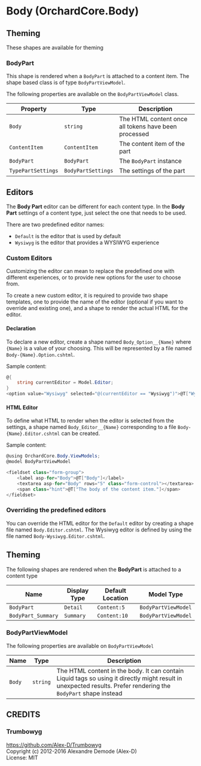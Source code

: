 # Body (OrchardCore.Body)

## Theming

These shapes are available for theming

### BodyPart

This shape is rendered when a `BodyPart` is attached to a content item.
The shape based class is of type `BodyPartViewModel`.

The following properties are available on the `BodyPartViewModel` class.

| Property | Type | Description |
| --------- | ---- |------------ |
| `Body` | `string` | The HTML content once all tokens have been processed |
| `ContentItem` | `ContentItem` | The content item of the part |
| `BodyPart` | `BodyPart` | The `BodyPart` instance|
| `TypePartSettings` | `BodyPartSettings` | The settings of the part |

## Editors

The __Body Part__ editor can be different for each content type. In the __Body Part__ settings of a 
content type, just select the one that needs to be used.

There are two predefined editor names:

- `Default` is the editor that is used by default
- `Wysiwyg` is the editor that provides a WYSIWYG experience

### Custom Editors

Customizing the editor can mean to replace the predefined one with different experiences, or to provide
new options for the user to choose from.

To create a new custom editor, it is required to provide two shape templates, one to provide
the name of the editor (optional if you want to override and existing one), and a shape to
render the actual HTML for the editor.

#### Declaration

To declare a new editor, create a shape named `Body_Option__{Name}` where `{Name}` is a value 
of your choosing. This will be represented by a file named `Body-{Name}.Option.cshtml`.

Sample content:

```csharp
@{
    string currentEditor = Model.Editor;
}
<option value="Wysiwyg" selected="@(currentEditor == "Wysiwyg")">@T["Wysiwyg editor"]</option>
```

#### HTML Editor

To define what HTML to render when the editor is selected from the settings, a shape named 
`Body_Editor__{Name}` corresponding to a file `Body-{Name}.Editor.cshtml` can be created.

Sample content:

```csharp
@using OrchardCore.Body.ViewModels;
@model BodyPartViewModel

<fieldset class="form-group">
    <label asp-for="Body">@T["Body"]</label>
    <textarea asp-for="Body" rows="5" class="form-control"></textarea>
    <span class="hint">@T["The body of the content item."]</span>
</fieldset>
```

### Overriding the predefined editors

You can override the HTML editor for the `Default` editor by creating a shape file named 
`Body.Editor.cshtml`. The Wysiwyg editor is defined by using the file named 
`Body-Wysiwyg.Editor.cshtml`.

## Theming

The following shapes are rendered when the **BodyPart** is attached to a content type

| Name | Display Type | Default Location | Model Type |
| ------| ------------ |----------------- | ---------- |
| `BodyPart` | `Detail` | `Content:5` | `BodyPartViewModel` |
| `BodyPart_Summary` | `Summary` | `Content:10` | `BodyPartViewModel` |

### BodyPartViewModel

The following properties are available on `BodyPartViewModel`

| Name | Type | Description |
| -----| ---- |------------ |
| `Body` | `string` | The HTML content in the body. It can contain Liquid tags so using it directly might result in unexpected results. Prefer rendering the `BodyPart` shape instead |

## CREDITS

### Trumbowyg
<https://github.com/Alex-D/Trumbowyg>  
Copyright (c) 2012-2016 Alexandre Demode (Alex-D)  
License: MIT
